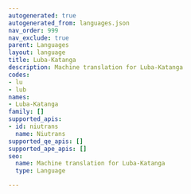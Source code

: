 ```yaml
---
autogenerated: true
autogenerated_from: languages.json
nav_order: 999
nav_exclude: true
parent: Languages
layout: language
title: Luba-Katanga
description: Machine translation for Luba-Katanga
codes:
- lu
- lub
names:
- Luba-Katanga
family: []
supported_apis:
- id: niutrans
  name: Niutrans
supported_qe_apis: []
supported_ape_apis: []
seo:
  name: Machine translation for Luba-Katanga
  type: Language

---
```


